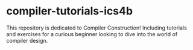 # compiler-tutorials-ics4b
This repository is dedicated to Compiler Construction! Including tutorials and exercises for a curious beginner looking to dive into the world of compiler design.
